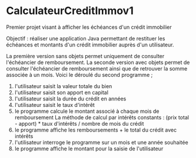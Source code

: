 # CalculateurCreditImmov1
Premier projet visant à afficher les échéances d'un crédit immobilier

Objectif : réaliser une application Java permettant de restituer les échéances et montants d'un crédit immobilier auprès d'un utilisateur.

La première version sans objets permet uniquement de consulter l'échéancier de remboursement.
La seconde version avec objets permet de consulter l'échéancier de remboursement ainsi que de retrouver la somme associée à un mois.
Voici le déroulé du second programme ;

1) l'utilisateur saisit la valeur totale du bien
2) l'utilisateur saisit son apport en capital
3) l'utilisateur saisit la durée du crédit en années
4) l'utilisateur saisit le taux d'intérêt
5) le programme calcule le montant associé à chaque mois de remboursement
	La méthode de calcul par intérêts constants : (prix total - apport) * taux d'intérêts / nombre de mois du crédit
6) le programme affiche les remboursements + le total du crédit avec intérêts
7) l'utilisateur interroge le programme sur un mois et une année souhaitée
8) le programme affiche le montant pour la saisie de l'utilisateur
